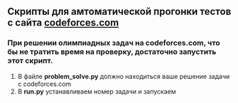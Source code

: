 ## Скрипты для амтоматической прогонки тестов с сайта **[codeforces.com](https://codeforces.com/)**

### При решении олимпиадных задач на codeforces.com, что бы не тратить время на проверку, достаточно запустить этот скрипт.

1. В файле **problem_solve.py** должно находиться ваше решение задачи с codeforces.com
2. В **run.py** устанавливаем номер задачи и запускаем
